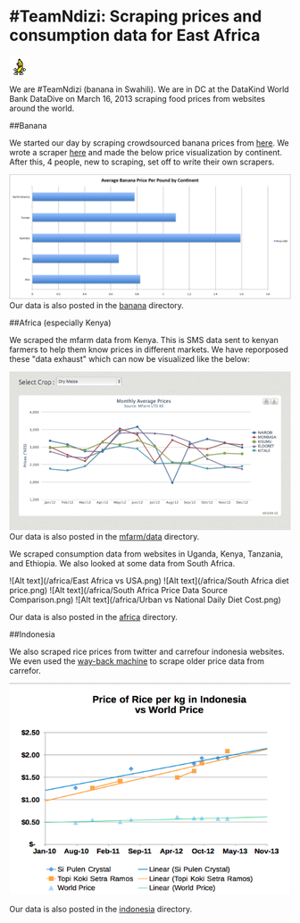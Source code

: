 # #TeamNdizi: Scraping prices and consumption data for East Africa 
![Alt text](/banana/peanut-butter-jelly-time.gif)

We are #TeamNdizi (banana in Swahili).  We are in DC at the DataKind World Bank DataDive on March 16, 2013 scraping food prices from websites around the world.

##Banana

We started our day by scraping crowdsourced banana prices from [here](http://www.humuch.com/prices/Bananas/______/22). We wrote a scraper [here](https://scraperwiki.com/scrapers/banana-scraping/) and made the below price visualization by continent.  After this, 4 people, new to scraping, set off to write their own scrapers.

![Alt text](/banana/bananas.png)
Our data is also posted in the [banana](https://github.com/mjrich/ndizi/tree/master/banana) directory.

##Africa (especially Kenya)

We scraped the mfarm data from Kenya.  This is SMS data sent to kenyan farmers to help them know prices in different markets.  We have reporposed these "data exhaust" which can now be visualized like the below:

![Alt text](/mfarm/mfarm_placeholder.png)  Our data is also posted in the [mfarm/data](https://github.com/mjrich/ndizi/mfarm/data) directory.



We scraped consumption data from websites in Uganda, Kenya, Tanzania, and Ethiopia.  We also looked at some data from South Africa.

![Alt text](/africa/East Africa vs USA.png)
![Alt text](/africa/South Africa diet price.png)
![Alt text](/africa/South Africa Price Data Source Comparison.png)
![Alt text](/africa/Urban vs National Daily Diet Cost.png)


Our data is also posted in the [africa](https://github.com/mjrich/ndizi/tree/master/africa) directory.


##Indonesia

We also scraped rice prices from twitter and carrefour indonesia websites.  We even used the [way-back machine](http://archive.org/web/web.php) to scrape older price data from carrefor.

![Alt text](/indonesia/indonesia_rice.png)


Our data is also posted in the [indonesia](https://github.com/mjrich/ndizi/tree/master/indonesia) directory.


